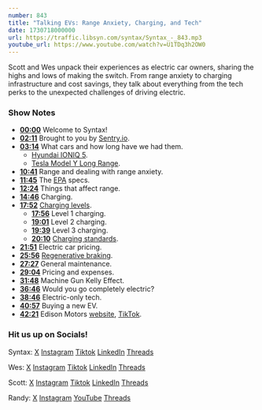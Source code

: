 ```yaml
---
number: 843
title: "Talking EVs: Range Anxiety, Charging, and Tech"
date: 1730718000000
url: https://traffic.libsyn.com/syntax/Syntax_-_843.mp3
youtube_url: https://www.youtube.com/watch?v=U1TDq3h2OW0
---
```


Scott and Wes unpack their experiences as electric car owners, sharing the highs and lows of making the switch. From range anxiety to charging infrastructure and cost savings, they talk about everything from the tech perks to the unexpected challenges of driving electric.

### Show Notes

* **[00:00](#t=00:00)** Welcome to Syntax!
* **[02:11](#t=02:11)** Brought to you by [Sentry.io](https://sentry.io/syntax).
* **[03:14](#t=03:14)** What cars and how long have we had them.
    * [Hyundai IONIQ 5](https://www.hyundai.com/uk/en/models/new-ioniq5.html).
    * [Tesla Model Y Long Range](https://ts.la/wes189166).
* **[10:41](#t=10:41)** Range and dealing with range anxiety.
* **[11:45](#t=11:45)** The [EPA](https://www.epa.gov/) specs.
* **[12:24](#t=12:24)** Things that affect range.
* **[14:46](#t=14:46)** Charging.
* **[17:52](#t=17:52)** [Charging levels](https://www.transportation.gov/rural/ev/toolkit/ev-basics/charging-speeds).
    * **[17:56](#t=17:56)** Level 1 charging.
    * **[19:01](#t=19:01)** Level 2 charging.
    * **[19:39](#t=19:39)** Level 3 charging.
    * **[20:10](#t=20:10)** [Charging standards](https://chargehub.com/en/electric-car-charging-guide.html).
* **[21:51](#t=21:51)** Electric car pricing.
* **[25:56](#t=25:56)** [Regenerative braking](https://www.sciencedirect.com/science/article/abs/pii/B9780123973146000115).
* **[27:27](#t=27:27)** General maintenance.
* **[29:04](#t=29:04)** Pricing and expenses.
* **[31:48](#t=31:48)** Machine Gun Kelly Effect.
* **[36:46](#t=36:46)** Would you go completely electric?
* **[38:46](#t=38:46)** Electric-only tech.
* **[40:57](#t=40:57)** Buying a new EV.
* **[42:21](#t=42:21)** Edison Motors [website](https://www.edisonmotors.ca/), [TikTok](https://www.tiktok.com/@_edison.motors?lang=en).

### Hit us up on Socials!

Syntax: [X](https://twitter.com/syntaxfm) [Instagram](https://www.instagram.com/syntax_fm/) [Tiktok](https://www.tiktok.com/@syntaxfm) [LinkedIn](https://www.linkedin.com/company/96077407/admin/feed/posts/) [Threads](https://www.threads.net/@syntax_fm)

Wes: [X](https://twitter.com/wesbos) [Instagram](https://www.instagram.com/wesbos/) [Tiktok](https://www.tiktok.com/@wesbos) [LinkedIn](https://www.linkedin.com/in/wesbos/) [Threads](https://www.threads.net/@wesbos)

Scott: [X](https://twitter.com/stolinski) [Instagram](https://www.instagram.com/stolinski/) [Tiktok](https://www.tiktok.com/@stolinski) [LinkedIn](https://www.linkedin.com/in/stolinski/) [Threads](https://www.threads.net/@stolinski)

Randy: [X](https://twitter.com/randyrektor) [Instagram](https://www.instagram.com/randyrektor/) [YouTube](https://www.youtube.com/@randyrektor) [Threads](https://www.threads.net/@randyrektor)
